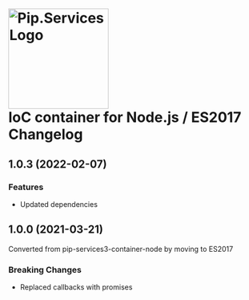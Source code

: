 # <img src="https://uploads-ssl.webflow.com/5ea5d3315186cf5ec60c3ee4/5edf1c94ce4c859f2b188094_logo.svg" alt="Pip.Services Logo" width="200"> <br/> IoC container for Node.js / ES2017 Changelog

## <a name="1.0.3"></a> 1.0.3 (2022-02-07)

### Features
* Updated dependencies

## <a name="1.0.0"></a> 1.0.0 (2021-03-21)

Converted from pip-services3-container-node by moving to ES2017

### Breaking Changes
* Replaced callbacks with promises
